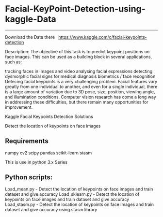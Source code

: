 # Facial-KeyPoint-Detection-using-kaggle-Data
------------------------------------------------

Download the Data there   
https://www.kaggle.com/c/facial-keypoints-detection

Description:
The objective of this task is to predict keypoint positions on face images. This can be used as a building block in several applications, such as:

tracking faces in images and video
analysing facial expressions
detecting dysmorphic facial signs for medical diagnosis
biometrics / face recognition
Detecing facial keypoints is a very challenging problem.  Facial features vary greatly from one individual to another, and even for a single individual, there is a large amount of variation due to 3D pose, size, position, viewing angle, and illumination conditions. Computer vision research has come a long way in addressing these difficulties, but there remain many opportunities for improvement.



Kaggle Facial Keypoints Detection Solutions

Detect the location of keypoints on face images


Requirements
------------
numpy
cv2
scipy
pandas
scikit-learn
stasm

This is use in python 3.x Series

Python scripts:
--------------
Load_mean.py - Detect the location of keypoints on face images and train dataset and give accuracy 
Load_sklearn.py - Detect the location of keypoints on face images and train dataset and give accuracy 
Load_stasm.py - Detect the location of keypoints on face images and train dataset and give accuracy using stasm library 
